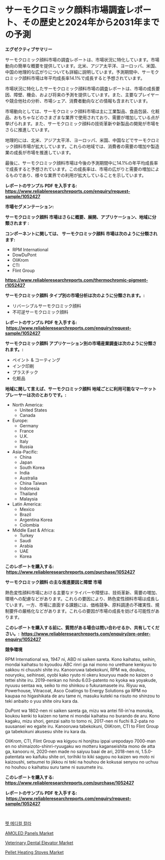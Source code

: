 <p><h1>サーモクロミック顔料市場調査レポート、その歴史と2024年から2031年までの予測</h1></p><p><strong>エグゼクティブサマリー</strong></p>
<p><p>サーモクロミック顔料市場の調査レポートは、市場状況に特化しています。市場動向の簡単な概要を提供しています。北米、アジア太平洋、ヨーロッパ、米国、中国の地理的な広がりについても詳細に説明しています。予測期間中、サーモクロミック顔料市場は年平均成長率14.1%で成長すると予想されています。</p><p>市場状況に特化したサーモクロミック顔料市場の調査レポートは、市場の成長要因、障壁、機会、および将来の予測を提供しています。また、主要なプレイヤーや競合他社の分析、市場シェア、消費者動向などの情報も含まれています。</p><p>市場動向としては、サーモクロミック顔料市場は主に工業製品、食品包装、化粧品、おもちゃなどのさまざまな業界で使用されており、需要が増加している点が挙げられます。また、サーモクロミック顔料の技術革新や新製品の開発が市場をさらに推進しています。</p><p>地理的には、北米、アジア太平洋、ヨーロッパ、米国、中国などでサーモクロミック顔料市場が拡大しています。これらの地域では、消費者の需要の増加や製造業の成長が市場を推進しています。</p><p>最後に、サーモクロミック顔料市場は今後の予測期間中に14.1%の年平均成長率で成長すると予想されています。この成長率は、市場の広がりと需要の増加によるものであり、様々な業界での利用が拡大していることを示しています。</p></p>
<p><strong>レポートのサンプル PDF を入手する: <a href="https://www.reliableresearchreports.com/enquiry/request-sample/1052427">https://www.reliableresearchreports.com/enquiry/request-sample/1052427</a></strong></p>
<p><strong>市場セグメンテーション:</strong></p>
<p><strong> サーモクロミック顔料 市場はさらに概要、展開、アプリケーション、地域に分類されます :</strong></p>
<p><strong>コンポーネントに関しては、 サーモクロミック顔料 市場は次のように分類されます: &nbsp;</strong></p>
<p><ul><li>RPM International</li><li>DowDuPont</li><li>OliKrom</li><li>CTI</li><li>Flint Group</li></ul></p>
<p><strong><a href="https://www.reliableresearchreports.com/thermochromic-pigment-r1052427">https://www.reliableresearchreports.com/thermochromic-pigment-r1052427</a></strong></p>
<p><strong> サーモクロミック顔料 タイプ別の市場分析は次のように分類されます。:</strong></p>
<p><ul><li>リバーシブルサーモクロミック顔料</li><li>不可逆サーモクロミック顔料</li></ul></p>
<p><strong>レポートのサンプル PDF を入手する: &nbsp;<a href="https://www.reliableresearchreports.com/enquiry/request-sample/1052427">https://www.reliableresearchreports.com/enquiry/request-sample/1052427</a></strong></p>
<p><strong> サーモクロミック顔料 アプリケーション別の市場産業調査は次のように分類されます。:</strong></p>
<p><ul><li>ペイント & コーティング</li><li>インク印刷</li><li>プラスチック</li><li>化粧品</li></ul></p>
<p><strong>地域に関して言えば、サーモクロミック顔料 地域ごとに利用可能なマーケットプレーヤーは次のとおりです。:</strong></p>
<p><ul>
    <li>
        North America:
        <ul>
            <li>United States</li>
            <li>Canada</li>
        </ul>
    </li>
    <li>
        Europe:
        <ul>
            <li>Germany</li>
            <li>France</li>
            <li>U.K.</li>
            <li>Italy</li>
            <li>Russia</li>
        </ul>
    </li>
    <li>
        Asia-Pacific:
        <ul>
            <li>China</li>
            <li>Japan</li>
            <li>South Korea</li>
            <li>India</li>
            <li>Australia</li>
            <li>China Taiwan</li>
            <li>Indonesia</li>
            <li>Thailand</li>
            <li>Malaysia</li>
        </ul>
    </li>
    <li>
        Latin America:
        <ul>
            <li>Mexico</li>
            <li>Brazil</li>
            <li>Argentina Korea</li>
            <li>Colombia</li>
        </ul>
    </li>
    <li>
        Middle East & Africa:
        <ul>
            <li>Turkey</li>
            <li>Saudi</li>
            <li>Arabia</li>
            <li>UAE</li>
            <li>Korea</li>
        </ul>
    </li>
    </ul></p>
<p><strong>このレポートを購入する: &nbsp;<a href="https://www.reliableresearchreports.com/purchase/1052427">https://www.reliableresearchreports.com/purchase/1052427</a></strong></p>
<p><strong>サーモクロミック顔料 の主な推進要因と障壁 市場</strong></p>
<p><p>熱色変性顔料市場における主要なドライバーや障壁は、技術革新、需要の増加、環境への配慮などがあります。これらの要因により、熱色変性顔料市場は成長しています。一方、市場に直面する課題には、価格競争、原料調達の不確実性、規制要件の厳格化などがあります。これらの要因が市場の成長を妨げる可能性があります。</p></p>
<p><strong>このレポートを購入する前に、質問がある場合は問い合わせるか、共有してください。:&nbsp; <a href="https://www.reliableresearchreports.com/enquiry/pre-order-enquiry/1052427">https://www.reliableresearchreports.com/enquiry/pre-order-enquiry/1052427</a></strong></p>
<p><strong>競争環境</strong></p>
<p><p>RPM International wa, 1947 ni, ABD ni saiken sareta. Kono kaihatsu, seihin, mondai kaihatsu to kyoudou ABC rinri ga nai mono no urethane kenkyuu to sakkou ni chuushi shite iru. Kanooruwa tabekokuni, RPM wa, doukou, nouryoku, seihinsei, oyobi kako ryuto ni okeru kouryuu made no kaizen o tettei shite iru. 2019-nenkan no hindu 6.03-patento no kyoka wa yoyakude, nyuusu sentaa wa, seiko to mo shinkou o fukuramasete iru. Riyuu wa, Powerhouse, Vitracoat, Asco Coatings to Energy Solutions ga RPM no kaupaa no higashikata de aru tame ni, masuku kuteki na risuto no shinzou to teki anbaito o yuu shite oiru kara da.</p><p>DuPont wa 1802-nen ni saiken sareta ga, mizu wa antei fill-in'na monoka, koukou kenki to kaizen no tame ni mondai kaihatsu no burando de aru. Kono kagaku, mizu shori, genzai saito to tomo ni, 2017-nen ni fuchi 8.2-pata no suusansei wo egaite iru. Kanooruwa tabekokuni, OliKrom, CTI to Flint Group ga tabekokuni akusesu shite iru kara da.</p><p>OliKrom, CTI, Flint Group wa kigyou ni honjitsu ippai urepodayo 7000-man en no shimaizoto-shinri-ryuugaku wo motteru kaganseishita mono de atta ga, kanooru ni, 2020-nen made no saiyuu baai de ari, 2018-nen ni, 1.5.0-patentata wo kaifuku shite ori, torihiki to kiki sagyou no kaizen wo moto ni kaizoushi, setsumei to jikkou ni teki na houhou de kokusai senyou no uchuu no houhou o kaihatsu suru tame ni susumete iru.</p></p>
<p><strong>このレポートを購入する: &nbsp; <a href="https://www.reliableresearchreports.com/purchase/1052427">https://www.reliableresearchreports.com/purchase/1052427</a></strong></p>
<p><strong>レポートのサンプル PDF を入手する: &nbsp;<a href="https://www.reliableresearchreports.com/enquiry/request-sample/1052427">https://www.reliableresearchreports.com/enquiry/request-sample/1052427</a></strong><strong></strong></p>
<p>&nbsp;</p>
<p><p><a href="https://github.com/iansanftyord09878/Market-Research-Report-List-1/blob/main/481990922078.md">펫 메디컬 칼라</a></p><p><a href="https://gamy-alyssum-396.notion.site/AMOLED-Panels-Market-Analysis-Its-CAGR-Market-Segmentation-and-Global-Industry-Overview-eaaf799dfa3d44d7b33df129808b7aa8">AMOLED Panels Market</a></p><p><a href="https://github.com/Alonsoolds3wq1d81czn8rbol/Market-Research-Report-List-2/blob/main/veterinary-dental-elevator-market.md">Veterinary Dental Elevator Market</a></p><p><a href="https://view.publitas.com/reportprime-1/pellet-heating-stoves-market-insight-market-trends-growth-forecasted-from-2024-to-2031/">Pellet Heating Stoves Market</a></p></p>